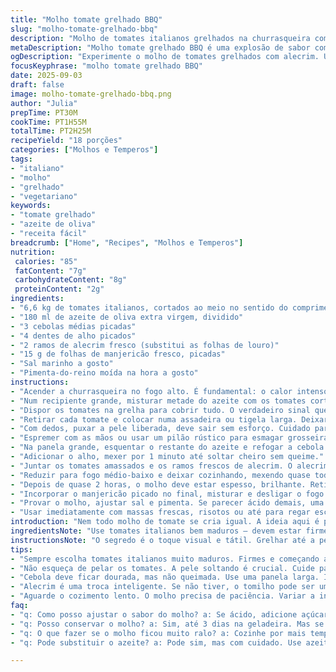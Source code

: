 ```yaml
---
title: "Molho tomate grelhado BBQ"
slug: "molho-tomate-grelhado-bbq"
description: "Molho de tomates italianos grelhados na churrasqueira com toque de alecrim no lugar do louro. Processos baseados no cheiro da pele queimada se soltando e textura macia. Cebola dourada no azeite restante e alho refogado. Cozimento lento para concentrar sabor, acompanhamento perfeito para massas ou carnes. Substitui louro por alecrim para um aroma mais terroso e diferente."
metaDescription: "Molho tomate grelhado BBQ é uma explosão de sabor com alecrim. À base de tomates italianos grelhados. Ideal para massas e carnes."
ogDescription: "Experimente o molho de tomates grelhados com alecrim. Uma receita vibrante e prática, perfeita para massas ou carnes deliciosas."
focusKeyphrase: "molho tomate grelhado BBQ"
date: 2025-09-03
draft: false
image: molho-tomate-grelhado-bbq.png
author: "Julia"
prepTime: PT30M
cookTime: PT1H55M
totalTime: PT2H25M
recipeYield: "18 porções"
categories: ["Molhos e Temperos"]
tags:
- "italiano"
- "molho"
- "grelhado"
- "vegetariano"
keywords:
- "tomate grelhado"
- "azeite de oliva"
- "receita fácil"
breadcrumb: ["Home", "Recipes", "Molhos e Temperos"]
nutrition: 
 calories: "85"
 fatContent: "7g"
 carbohydrateContent: "8g"
 proteinContent: "2g"
ingredients:
- "6,6 kg de tomates italianos, cortados ao meio no sentido do comprimento"
- "180 ml de azeite de oliva extra virgem, dividido"
- "3 cebolas médias picadas"
- "4 dentes de alho picados"
- "2 ramos de alecrim fresco (substitui as folhas de louro)"
- "15 g de folhas de manjericão fresco, picadas"
- "Sal marinho a gosto"
- "Pimenta-do-reino moída na hora a gosto"
instructions:
- "Acender a churrasqueira no fogo alto. É fundamental: o calor intenso vai amarelar e marcar a pele dos tomates, liberando aromas defumados."
- "Num recipiente grande, misturar metade do azeite com os tomates cortados. Salpicar sal e pimenta, sem medo. O tempero amplo reforça na redução."
- "Dispor os tomates na grelha para cobrir tudo. O verdadeiro sinal que dá o ponto? Pele começando a ficar preta e soltando, quase papel queimado que desgruda fácil. Uns 6 minutos de cada lado, atenção para não carbonizar demais."
- "Retirar cada tomate e colocar numa assadeira ou tigela larga. Deixar esfriar até que dá para mexer sem queime as mãos."
- "Com dedos, puxar a pele liberada, deve sair sem esforço. Cuidado para não pressionar demais ao retirar as sementes; arrancar elas suavemente evita amargor no molho."
- "Espremer com as mãos ou usar um pilão rústico para esmagar grosseiramente. Não precisa virar purê, a textura vale nessa etapa."
- "Na panela grande, esquentar o restante do azeite e refogar a cebola até ficar translúcida e um pouco dourada, senti o cheiro doce que avisa que tá na medida."
- "Adicionar o alho, mexer por 1 minuto até soltar cheiro sem queime."
- "Juntar os tomates amassados e os ramos frescos de alecrim. O alecrim no lugar do louro traz um toque selado mais robusto e fresco. Misturar e subir o fogo para ferver."
- "Reduzir para fogo médio-baixo e deixar cozinhando, mexendo quase toda hora. Emprestar atenção nos sons, o borbulhar lento é sinal de que está concentrando os sabores e textura."
- "Depois de quase 2 horas, o molho deve estar espesso, brilhante. Retira o alecrim – os ramos soltam sabor forte demais se ficarem muito tempo."
- "Incorporar o manjericão picado no final, misturar e desligar o fogo."
- "Provar o molho, ajustar sal e pimenta. Se parecer ácido demais, uma pitada pequena de açúcar mascavo ajuda a equilibrar."
- "Usar imediatamente com massas frescas, risotos ou até para regar escalopes, frango grelhado. Em geladeira dura até 3 dias, mas fica melhor fresquinho."
introduction: "Nem todo molho de tomate se cria igual. A ideia aqui é pegar tomates italianos suculentos e dar uma turbinada no sabor já desde o início – daquela forma que só churrasqueira garante. A pele tostada não é só visual, ela solta óleos essenciais defumados que transformam toda a base do molho em algo mais vivo e crocante no aroma. Troquei as tradicionais folhas de louro por ramos frescos de alecrim para dar um jeito levemente amadeirado e inusitado, experiência pessoal que deu certo. A cebola e o alho são quitutes básicos nesta receita, refogados na sobra do azeite deixando o molho equilibrado e brilhante. O processo longo no fogo amolece tudo, concentra os sabores. Sem pressa. Tudo isso entrega um molho com textura artesanal, pedaços de tomate, aquele perfume que abre o apetite só de chegar perto da cozinha. Serve para quem gosta de comida feita com atenção, sem frescura, valorizando o instante e o sabor natural de cada ingrediente."
ingredientsNote: "Use tomates italianos bem maduros — devem estar firmes, mas com a casca começando a soltar sinais de maciez. Se não tiver churrasqueira, um grill de fogão ou até forno para tostar os tomates funciona, só não esqueça de deixar a pele levemente queimada em partes para aquele aroma defumado. O azeite tem que ser de qualidade, preferencialmente extra virgem para garantir notas herbais que casam com o manjericão fresco no final. O alecrim substitui o louro clássico, agrega sabor mais marcado e aromático. Para opções, se não tiver alecrim, pode tentar tomilho, só modere a quantidade, é mais pungente. O manjericão no fim deve entrar fresco e picado na medida para não perder frescor e cor. Sempre temperar com sal marinho, o fino pode compactar sabores demais. A pimenta moída na hora entra para explosão de sabor, garanta a pungência e adaptação da receita ao seu gosto pessoal."
instructionsNote: "O segredo é o toque visual e tátil. Grelhar até a pele dos tomates ficar com manchas pretas e prestes a soltar, não deixar carbonizar demais. Isso indica que o tomate está liberando seus óleos defumados. Depois de pelar, prensar sem esmagar muito garante textura rústica, ideal para quem curte molho com corpo. Na panela, esperar a cebola dourar na medida certa — translúcida e levemente caramelo induz um sabor suave e doce, a base correta para o molho. O manjericão entra só no final para manter seu perfume fresco. No cozimento, mexer para não grudar, evitar alto fogo para não queimar; controle visual do brilho do molho é o melhor guia para saber quando está no ponto, não só o relógio. Caso o molho fique ácido, uma pitada de açúcar mascavo corrige na hora e não apaga o caráter do tomate. A receita é flexível, vai de quem cozinha sentir timing e ajustar na hora."
tips:
- "Sempre escolha tomates italianos muito maduros. Firmes e começando a amolecer. Isso garante sabor intenso. Se não tiver churrasqueira, um grill no forno funciona. É importante queimar a pele levemente. Isso traz aroma."
- "Não esqueça de pelar os tomates. A pele soltando é crucial. Cuide para não esmagar as sementes durante o processo. Aviso: sementes podem deixar o molho amargo. O tom vibrante dos tomates é tudo."
- "Cebola deve ficar dourada, mas não queimada. Use uma panela larga. Isso ajuda na distribuição do calor. O perfume da cebola caramelizada é essencial. Além disso, adiciona um toque adocicado."
- "Alecrim é uma troca inteligente. Se não tiver, o tomilho pode ser uma alternativa. Mas cuidado. Reinventar dosagem é fundamental. O sabor pode se tornar forte se não tiver precisão."
- "Aguarde o cozimento lento. O molho precisa de paciência. Variar a intensidade do fogo é chave. Atente-se aos sons de borbulhar. Isso indica o processo de concentração dos sabores."
faq:
- "q: Como posso ajustar o sabor do molho? a: Se ácido, adicione açúcar mascavo. Uma pitada só. Sal marinho é preferência. Pimenta moída traz profundidade. Os ajustes ajudam a personalizar."
- "q: Posso conservar o molho? a: Sim, até 3 dias na geladeira. Mas se quiser, pode congelar. A textura se mantém boa. Esquente antes de usar. Não esqueça de conferir o sabor no descongelar."
- "q: O que fazer se o molho ficou muito ralo? a: Cozinhe por mais tempo em fogo baixo. Evite fervura rápida. Isso ajuda a concentrar. Outra opção é adicionar um pouco de purê de tomate. Garante mais corpo."
- "q: Pode substituir o azeite? a: Pode sim, mas com cuidado. Use azeite de girassol se necessário. Sabor é mais neutro. Não esqueça que o extra virgem traz notas herbais. Isso é chave para o resultado."

---
```

